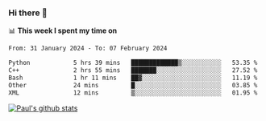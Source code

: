 ### Hi there 👋

📊 **This week I spent my time on**
<!--START_SECTION:waka-->

```txt
From: 31 January 2024 - To: 07 February 2024

Python            5 hrs 39 mins   █████████████▒░░░░░░░░░░░   53.35 %
C++               2 hrs 55 mins   ███████░░░░░░░░░░░░░░░░░░   27.52 %
Bash              1 hr 11 mins    ██▓░░░░░░░░░░░░░░░░░░░░░░   11.19 %
Other             24 mins         █░░░░░░░░░░░░░░░░░░░░░░░░   03.85 %
XML               12 mins         ▒░░░░░░░░░░░░░░░░░░░░░░░░   01.95 %
```

<!--END_SECTION:waka-->


[![Paul's github stats](https://github-readme-stats.vercel.app/api?username=mickeyouyou&theme=dracula&show_icons=true)](https://github.com/anuraghazra/github-readme-stats)
